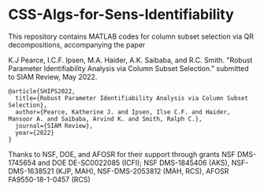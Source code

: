 # CSS-Algs-for-Sens-Identifiability
This repository contains MATLAB codes for column subset selection via QR decompositions, accompanying the paper

K.J Pearce, I.C.F. Ipsen, M.A. Haider, A.K. Saibaba, and R.C. Smith. "Robust Parameter Identifiability Analysis via Column Subset Selection." submitted to SIAM Review, May 2022.

```
@article{SHIPS2022,
  title={Robust Parameter Identifiability Analysis via Column Subset Selection},
  author={Pearce, Katherine J. and Ipsen, Ilse C.F. and Haider, Mansoor A. and Saibaba, Arvind K. and Smith, Ralph C.},
  journal={SIAM Review},
  year={2022}
}
```

Thanks to NSF, DOE, and AFOSR for their support through grants 
NSF DMS-1745654 and DOE DE-SC0022085 (ICFI); 
NSF DMS-1845406 (AKS), NSF-DMS-1638521 (KJP, MAH), NSF-DMS-2053812 (MAH, RCS), AFOSR FA9550-18-1-0457 (RCS)
